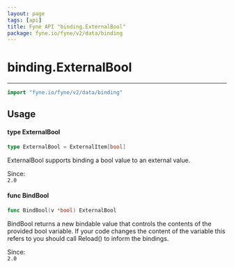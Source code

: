 ```yaml
---
layout: page
tags: [api]
title: Fyne API "binding.ExternalBool"
package: fyne.io/fyne/v2/data/binding
---
```


# binding.ExternalBool
---
```go
import "fyne.io/fyne/v2/data/binding"
```

## Usage

#### type ExternalBool

```go
type ExternalBool = ExternalItem[bool]
```

ExternalBool supports binding a bool value to an external value.


<div class="since">Since: <code>
2.0</code></div>

#### func  BindBool

```go
func BindBool(v *bool) ExternalBool
```
BindBool returns a new bindable value that controls the contents of the provided bool variable. If your code changes the content of the variable this refers to you should call Reload() to inform the bindings.


<div class="since">Since: <code>
2.0</code></div>
